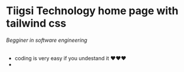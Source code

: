 # Tiigsi Technology home page with tailwind css



###### Begginer in software engineering
* coding is very easy if you undestand it ❤❤❤ 
* 
